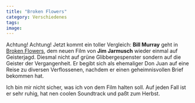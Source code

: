 ```yaml
---
title: "Broken Flowers"
category: Verschiedenes
tags: 
image: 
---
```


Achtung! Achtung! Jetzt kommt ein toller Vergleich: **Bill Murray** geht in [Broken Flowers](http://www.imdb.com/title/tt0412019/), dem neuen Film von **Jim Jarmusch** wieder einmal auf Geisterjagd. Diesmal nicht auf grüne Glibbergespenster sondern auf die Geister der Vergangenheit. Er begibt sich als ehemaliger Don Juan auf eine Reise zu diversen Verflossenen, nachdem er einen geheimnisvollen Brief bekommen hat.  

  

Ich bin mir nicht sicher, was ich von dem Film halten soll. Auf jeden Fall ist er sehr ruhig, hat nen coolen Soundtrack und paßt zum Herbst.